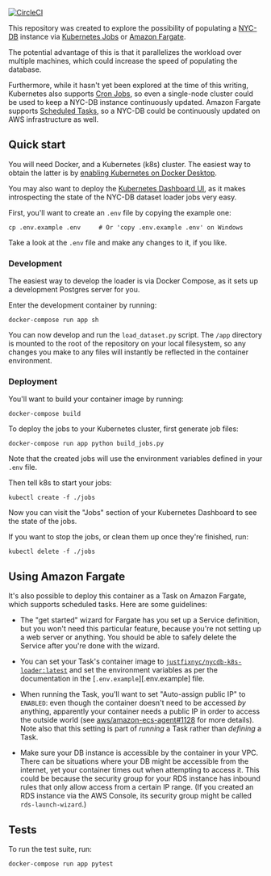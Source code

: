 [![CircleCI](https://circleci.com/gh/JustFixNYC/nycdb-k8s-loader.svg?style=svg)](https://circleci.com/gh/JustFixNYC/nycdb-k8s-loader)

This repository was created to explore the possibility of
populating a [NYC-DB][] instance via [Kubernetes Jobs][]
or [Amazon Fargate][].

The potential advantage of this is that it parallelizes the
workload over multiple machines, which could increase the
speed of populating the database.

Furthermore, while it hasn't yet been explored at the
time of this writing, Kubernetes also supports [Cron Jobs][],
so even a single-node cluster could be used to keep a
NYC-DB instance continuously updated. Amazon Fargate supports
[Scheduled Tasks][], so a NYC-DB could be continuously
updated on AWS infrastructure as well.

## Quick start

You will need Docker, and a Kubernetes (k8s) cluster. The easiest way to
obtain the latter is by [enabling Kubernetes on Docker Desktop][enable-k8s].

You may also want to deploy the [Kubernetes Dashboard UI][], as it makes
introspecting the state of the NYC-DB dataset loader jobs very easy.

First, you'll want to create an `.env` file by copying the example one:

```
cp .env.example .env     # Or 'copy .env.example .env' on Windows
```

Take a look at the `.env` file and make any changes to it, if you like.

### Development

The easiest way to develop the loader is via Docker Compose, as it sets up
a development Postgres server for you.

Enter the development container by running:

```
docker-compose run app sh
```

You can now develop and run the `load_dataset.py` script. The `/app`
directory is mounted to the root of the repository on your local filesystem,
so any changes you make to any files will instantly be reflected in the
container environment.

### Deployment

You'll want to build your container image by running:

```
docker-compose build
```

To deploy the jobs to your Kubernetes cluster, first generate job files:

```
docker-compose run app python build_jobs.py
```

Note that the created jobs will use the environment variables defined
in your `.env` file.

Then tell k8s to start your jobs:

```
kubectl create -f ./jobs
```

Now you can visit the "Jobs" section of your Kubernetes Dashboard to see
the state of the jobs.

If you want to stop the jobs, or clean them up once they're finished, run:

```
kubectl delete -f ./jobs
```

## Using Amazon Fargate

It's also possible to deploy this container as a Task on Amazon Fargate,
which supports scheduled tasks. Here are some guidelines:

* The "get started" wizard for Fargate has you set up a Service
  definition, but you won't need this particular feature, because
  you're not setting up a web server or anything. You should be
  able to safely delete the Service after you're done with the
  wizard.

* You can set your Task's container image to
  [`justfixnyc/nycdb-k8s-loader:latest`][] and set the environment
  variables as per the documentation in the
  [`.env.example`][.env.example] file.

* When running the Task, you'll want to set "Auto-assign public IP"
  to `ENABLED`: even though the container doesn't need to be
  accessed *by* anything, apparently your container needs a public IP
  in order to access the outside world (see
  [aws/amazon-ecs-agent#1128][] for more details). Note also that
  this setting is part of _running_ a Task rather than _defining_
  a Task.

* Make sure your DB instance is accessible by the container in your
  VPC. There can be situations where your DB might be accessible from
  the internet, yet your container times out when attempting to
  access it. This could be because the security group for your
  RDS instance has inbound rules that only allow access from a
  certain IP range. (If you created an RDS instance via the AWS
  Console, its security group might be called `rds-launch-wizard`.)

## Tests

To run the test suite, run:

```
docker-compose run app pytest
```


[Cron Jobs]: https://kubernetes.io/docs/concepts/workloads/controllers/cron-jobs/
[NYC-DB]: https://github.com/aepyornis/nyc-db
[Kubernetes Jobs]: https://kubernetes.io/docs/concepts/workloads/controllers/jobs-run-to-completion/
[enable-k8s]: https://docs.docker.com/docker-for-windows/#kubernetes
[Kubernetes Dashboard UI]: https://kubernetes.io/docs/tasks/access-application-cluster/web-ui-dashboard/#deploying-the-dashboard-ui
[Amazon Fargate]: https://aws.amazon.com/fargate/
[`justfixnyc/nycdb-k8s-loader:latest`]: https://hub.docker.com/r/justfixnyc/nycdb-k8s-loader
[aws/amazon-ecs-agent#1128]: https://github.com/aws/amazon-ecs-agent/issues/1128#issuecomment-351545461
[Scheduled Tasks]: https://docs.aws.amazon.com/AmazonECS/latest/developerguide/scheduled_tasks.html
